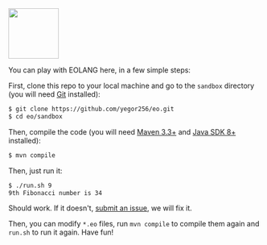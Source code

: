 <img src="https://www.yegor256.com/images/books/elegant-objects/cactus.svg" height="100px" />

You can play with EOLANG here, in a few simple steps:

First, clone this repo to your local machine and go
to the `sandbox` directory (you will need
[Git](https://git-scm.com/book/en/v2/Getting-Started-Installing-Git)
installed):

```bash
$ git clone https://github.com/yegor256/eo.git
$ cd eo/sandbox
```

Then, compile the code (you will need
[Maven 3.3+](https://maven.apache.org/)
and [Java SDK 8+](https://www.java.com/en/download/) installed):

```bash
$ mvn compile
```

Then, just run it:

```bash
$ ./run.sh 9
9th Fibonacci number is 34
```

Should work. If it doesn't, [submit an issue](https://github.com/yegor256/eo/issues),
we will fix it.

Then, you can modify `*.eo` files, run `mvn compile` to compile them
again and `run.sh` to run it again. Have fun!